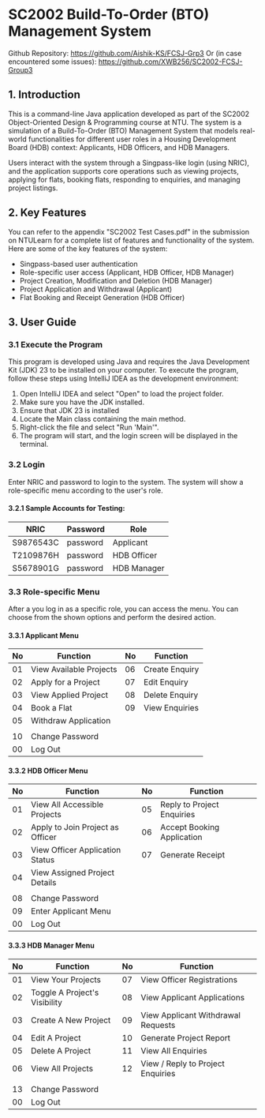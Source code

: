 # SC2002 Build-To-Order (BTO) Management System

Github Repository: https://github.com/Aishik-KS/FCSJ-Grp3
Or (in case encountered some issues): https://github.com/XWB256/SC2002-FCSJ-Group3

## 1. Introduction

This is a command-line Java application developed as part of the SC2002 Object-Oriented Design & Programming course at NTU. The system is a simulation of a Build-To-Order (BTO) Management System that models real-world functionalities for different user roles in a Housing Development Board (HDB) context: Applicants, HDB Officers, and HDB Managers.

Users interact with the system through a Singpass-like login (using NRIC), and the application supports core operations such as viewing projects, applying for flats, booking flats, responding to enquiries, and managing project listings.

## 2. Key Features

You can refer to the appendix "SC2002 Test Cases.pdf" in the submission on NTULearn for a complete list of features and functionality of the system. Here are some of the key features of the system:

- Singpass-based user authentication
- Role-specific user access (Applicant, HDB Officer, HDB Manager)
- Project Creation, Modification and Deletion (HDB Manager)
- Project Application and Withdrawal (Applicant)
- Flat Booking and Receipt Generation (HDB Officer)

## 3. User Guide

### 3.1 Execute the Program

This program is developed using Java and requires the Java Development Kit (JDK) 23 to be installed on your computer. To execute the program, follow these steps using IntelliJ IDEA as the development environment:

1. Open IntelliJ IDEA and select "Open" to load the project folder.
2. Make sure you have the JDK installed.
3. Ensure that JDK 23 is installed
4. Locate the Main class containing the main method.
5. Right-click the file and select "Run 'Main'".
6. The program will start, and the login screen will be displayed in the terminal.

### 3.2 Login

Enter NRIC and password to login to the system. The system will show a role-specific menu according to the user's role.

#### 3.2.1 Sample Accounts for Testing:

| NRIC      | Password | Role        |
| --------- | -------- | ----------- |
| S9876543C | password | Applicant   |
| T2109876H | password | HDB Officer |
| S5678901G | password | HDB Manager |

### 3.3 Role-specific Menu

After a you log in as a specific role, you can access the menu. You can choose from the shown options and perform the desired action.

#### 3.3.1 Applicant Menu

| No  | Function                 | No  | Function         |
|-----|--------------------------|-----|------------------|
| 01  | View Available Projects  | 06  | Create Enquiry   |
| 02  | Apply for a Project      | 07  | Edit Enquiry     |
| 03  | View Applied Project     | 08  | Delete Enquiry   |
| 04  | Book a Flat              | 09  | View Enquiries   |
| 05  | Withdraw Application     |     |                  |
|     |                          |     |                  |
| 10  | Change Password          |     |                  |
| 00  | Log Out                  |     |                  |



#### 3.3.2 HDB Officer Menu

| No  | Function                           | No  | Function                    |
|-----|------------------------------------|-----|-----------------------------|
| 01  | View All Accessible Projects       | 05  | Reply to Project Enquiries  |
| 02  | Apply to Join Project as Officer   | 06  | Accept Booking Application  |
| 03  | View Officer Application Status    | 07  | Generate Receipt            |
| 04  | View Assigned Project Details      |     |                             |
|     |                                    |     |                             |
| 08  | Change Password                    |     |                             |
| 09  | Enter Applicant Menu               |     |                             |
| 00  | Log Out                            |     |                             |


#### 3.3.3 HDB Manager Menu

| No  | Function                          | No  | Function                            |
|-----|-----------------------------------|-----|-------------------------------------|
| 01  | View Your Projects                | 07  | View Officer Registrations          |
| 02  | Toggle A Project's Visibility     | 08  | View Applicant Applications         |
| 03  | Create A New Project              | 09  | View Applicant Withdrawal Requests  |
| 04  | Edit A Project                    | 10  | Generate Project Report             |
| 05  | Delete A Project                  | 11  | View All Enquiries                  |
| 06  | View All Projects                 | 12  | View / Reply to Project Enquiries   |
|     |                                   |     |                                     |
| 13  | Change Password                   |     |                                     |
| 00  | Log Out                           |     |                                     |



